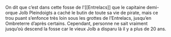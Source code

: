 On dit que c’est dans cette fosse de l'[[Entrelacs]] que le capitaine demi-orque Jolb Pleindoigts a caché le butin de toute sa vie de pirate, mais ce trou puant s’enfonce très loin sous les grottes de l’Entrelacs, jusqu’en Ombreterre d’après certains. Cependant, personne ne sait vraiment jusqu’où descend la fosse car le vieux Jolb a disparu là il y a plus de 20 ans.